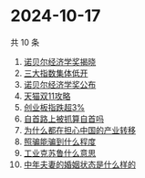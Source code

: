 # 2024-10-17

共 10 条

<!-- BEGIN -->
<!-- 最后更新时间 Thu Oct 17 2024 00:13:06 GMT+0800 (China Standard Time) -->

1. [诺贝尔经济学奖揭晓](https://www.zhihu.com/search?q=诺贝尔经济学奖揭晓)
1. [三大指数集体低开](https://www.zhihu.com/search?q=三大指数集体低开)
1. [诺贝尔经济学奖公布](https://www.zhihu.com/search?q=诺贝尔经济学奖公布)
1. [天猫双11攻略](https://www.zhihu.com/search?q=天猫双11攻略)
1. [创业板指跌超3%](https://www.zhihu.com/search?q=创业板指跌超3%)
1. [自首路上被抓算自首吗](https://www.zhihu.com/search?q=自首路上被抓算自首吗)
1. [为什么都在担心中国的产业转移](https://www.zhihu.com/search?q=为什么都在担心中国的产业转移)
1. [照骗能骗到什么程度](https://www.zhihu.com/search?q=照骗能骗到什么程度)
1. [工业克苏鲁什么意思](https://www.zhihu.com/search?q=工业克苏鲁什么意思)
1. [中年夫妻的婚姻状态是什么样的](https://www.zhihu.com/search?q=中年夫妻的婚姻状态是什么样的)

<!-- END -->
